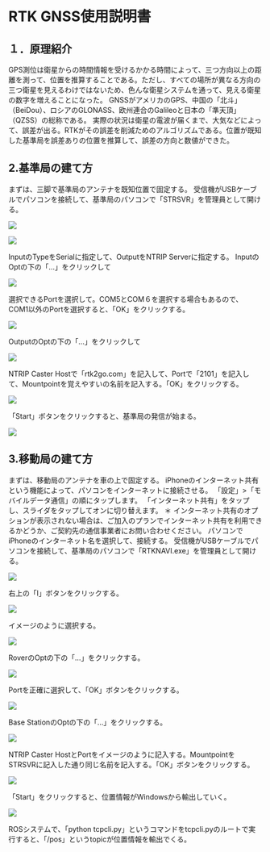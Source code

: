 # RTK GNSS使用説明書
## １．原理紹介
GPS測位は衛星からの時間情報を受けるかかる時間によって、三つ方向以上の距離を測って、位置を推算することである。ただし、すべての場所が異なる方向の三つ衛星を見えるわけではないため、色んな衛星システムを通って、見える衛星の数字を増えることになった。
GNSSがアメリカのGPS、中国の「北斗」（BeiDou）、ロシアのGLONASS、欧州連合のGalileoと日本の「準天頂」（QZSS）の総称である。
実際の状況は衛星の電波が届くまで、大気などによって、誤差が出る。RTKがその誤差を削減ためのアルゴリズムである。位置が既知した基準局を誤差ありの位置を推算して、誤差の方向と数値ができた。
## 2.基準局の建て方

まずは、三脚で基準局のアンテナを既知位置で固定する。
受信機がUSBケーブルでパソコンを接続して、基準局のパソコンで「STRSVR」を管理員として開ける。

![](img/gps1.png)

![](img/gps2.png)

InputのTypeをSerialに指定して、OutputをNTRIP Serverに指定する。
InputのOptの下の「…」をクリックして

![](img/gps3.png)

選択できるPortを選択して。COM5とCOM６を選択する場合もあるので、COM1以外のPortを選択すると、「OK」をクリックする。

![](img/gps4.png)

OutputのOptの下の「…」をクリックして
 
![](img/gps5.png)

NTRIP Caster Hostで「rtk2go.com」を記入して、Portで「2101」を記入して、Mountpointを覚えやすいの名前を記入する。「OK」をクリックする。
 
![](img/gps6.png)

「Start」ボタンをクリックすると、基準局の発信が始まる。

![](img/gps7.png)

## 3.移動局の建て方
まずは、移動局のアンテナを車の上で固定する。
iPhoneのインターネット共有という機能によって、パソコンをインターネットに接続させる。
「設定」>「モバイルデータ通信」の順にタップします。
「インターネット共有」をタップし、スライダをタップしてオンに切り替えます。
＊	インターネット共有のオプションが表示されない場合は、ご加入のプランでインターネット共有を利用できるかどうか、ご契約先の通信事業者にお問い合わせください。
パソコンでiPhoneのインターネット名を選択して、接続する。
受信機がUSBケーブルでパソコンを接続して、基準局のパソコンで「RTKNAVI.exe」を管理員として開ける。

![](img/gps8.png)
 
右上の「I」ボタンをクリックする。	

![](img/gps9.png)
 
イメージのように選択する。

![](img/gps10.png)
 
RoverのOptの下の「…」をクリックする。

![](img/gps11.png)
 
Portを正確に選択して、「OK」ボタンをクリックする。
 
![](img/gps12.png)

Base StationのOptの下の「…」をクリックする。
 
![](img/gps13.png)

NTRIP Caster HostとPortをイメージのように記入する。MountpointをSTRSVRに記入した通り同じ名前を記入する。「OK」ボタンをクリックする。

![](img/gps14.png)

「Start」をクリックすると、位置情報がWindowsから輸出していく。
 
![](img/gps15.png)

ROSシステムで、「python tcpcli.py」というコマンドをtcpcli.pyのルートで実行すると、「/pos」というtopicが位置情報を輸出でくる。
